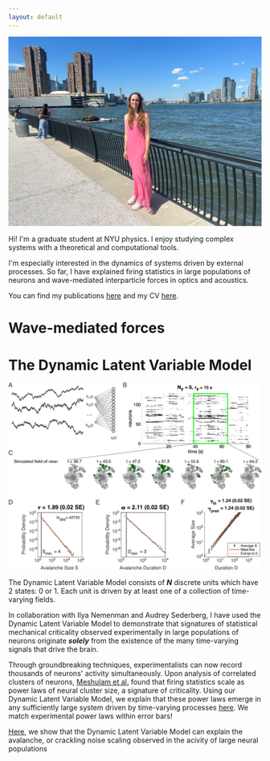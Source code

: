 ```yaml
---
layout: default
---
```

![Mia](./docs/assets/C86F7A80-08D0-49BC-9BDB-77E6B4833C65.jpeg)

Hi! I'm a graduate student at NYU physics. I enjoy studying complex systems with a theoretical and computational tools. 


I'm especially interested in the dynamics of systems driven by external processes. So far, I have explained firing statistics in large populations of neurons and wave-mediated interparticle forces in optics and acoustics. 


You can find my publications [here](https://scholar.google.com/citations?hl=en&view_op=list_works&gmla=ALUCkoXSqLiTMH4c-FjLktiIgAp_6KPM1j_hSbOuxuOfHWQoddZlfqSHF72m3EkA6DuyW7PUXVzvS3z1oMb-OAbEHYpF&user=ArLaWlsAAAAJ) and my CV [here](./cv.html).


# Wave-mediated forces


# The Dynamic Latent Variable Model
![DLVM](./docs/assets/lax_89337_elife-89337-fig1-v1.tif.jpg)


The Dynamic Latent Variable Model consists of ***N*** discrete units which have 2 states: 0 or 1. Each unit is driven by at least one of a collection of time-varying fields. 


In collaboration with Ilya Nemenman and Audrey Sederberg, I have used the Dynamic Latent Variable Model to demonstrate that signatures of statistical mechanical criticality observed experimentally in large populations of neurons originate ***solely*** from the existence of the many time-varying signals that drive the brain. 

Through groundbreaking techniques, experimentalists can now record thousands of neurons' activity simultaneously. Upon analysis of  correlated clusters of neurons, [Meshulam et al.](https://link.aps.org/doi/10.1103/PhysRevLett.123.178103) found that firing statistics scale as power laws of neural cluster size, a signature of criticality. Using our Dynamic Latent Variable Model, we explain that these power laws emerge in any sufficiently large system driven by time-varying processes [here](https://link.aps.org/doi/10.1103/PhysRevLett.126.118302). We match experimental power laws within error bars! 


[Here](https://elifesciences.org/articles/89337), we show that the Dynamic Latent Variable Model can explain the avalanche, or crackling noise scaling observed in the acivity of large neural populations 






